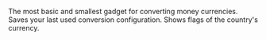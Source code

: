 The most basic and smallest gadget for converting money currencies.  Saves your last used conversion configuration.  Shows flags of the country's currency.